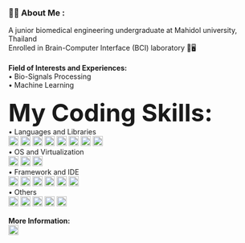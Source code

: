 ### :man_technologist: <b>About Me</b> :

A junior biomedical engineering undergraduate at Mahidol university, Thailand   <img src="https://github.com/linssen/country-flag-icons/blob/master/images/svg/tha.svg" width="15" height="10"/>
<br> Enrolled in Brain-Computer Interface (BCI) laboratory 🧠🖥
<br><br> <b>Field of Interests and Experiences:</b>
<br>• Bio-Signals Processing 
<br>• Machine Learning
<br><br>
<font size="20"><b>My Coding Skills:</b></font>
<br>• Languages and Libraries<br>
<img src="https://img.shields.io/badge/C-00599C?style=for-the-badge&logo=c&logoColor=white" height="20"/> <!--C-->
<img src="https://img.shields.io/badge/Python-FFD43B?style=for-the-badge&logo=python&logoColor=blue" height="20"/>
<img src="https://img.shields.io/badge/Numpy-777BB4?style=for-the-badge&logo=numpy&logoColor=white" height="20"/> <!--Numpy-->
<img src="https://img.shields.io/badge/Pandas-2C2D72?style=for-the-badge&logo=pandas&logoColor=whit" height="20"/> <!--Pandas-->
<img src="https://img.shields.io/badge/scikit_learn-ff59c7?style=for-the-badge&logo=scikit-learn&logoColor=white" height="20"/> <!--scikit-->
<img src="https://img.shields.io/badge/SciPy-654FF0?style=for-the-badge&logo=SciPy&logoColor=white" height="20"/> <!--Scipy-->
<img src="https://img.shields.io/badge/Matplotlib-A020F0.svg?style=for-the-badge&logo=Matplotlib&logoColor=black" height="20"/> <!--Matplotlib-->
<img src="https://img.shields.io/badge/MATLAB-FFA500.svg?style=for-the-badge&logo=MATLAB&logoColor=white" height="20"/> <!--Matplotlib-->
<br>• OS and Virtualization <br>
<img src="https://img.shields.io/badge/Linux-FCC624?style=for-the-badge&logo=linux&logoColor=blac" height="20"/> <!--LINUX-->
<img src="https://img.shields.io/badge/Windows-0078D6?style=for-the-badge&logo=windows&logoColor=white" height="20"/> <!--Windows-->
<img src="https://img.shields.io/badge/VirtualBox-21416b?style=for-the-badge&logo=VirtualBox&logoColor=white" height="20"/> <!--VirtualBox-->
<br>• Framework and IDE<br>
<img src="https://img.shields.io/badge/conda-342B029.svg?&style=for-the-badge&logo=anaconda&logoColor=white" height="20"/> <!--Conda-->
<img src="https://img.shields.io/badge/GitKraken-179287?style=for-the-badge&logo=GitKraken&logoColor=white" height="20"/> <!--GitKraken-->
<img src="https://img.shields.io/badge/Jupyter-F37626.svg?&style=for-the-badge&logo=Jupyter&logoColor=white" height="20"/> <!--Jupyter-->
<img src="https://img.shields.io/badge/Arduino_IDE-00979D?style=for-the-badge&logo=arduino&logoColor=white" height="20"/> <!--Arduino IDE-->
<img src="https://img.shields.io/badge/Colab-F9AB00?style=for-the-badge&logo=googlecolab&color=525252" height="20"/> <!--Google Colba-->
<img src="https://img.shields.io/badge/VSCode-0078D4?style=for-the-badge&logo=visual%20studio%20code&logoColor=white" height="20"/> <!--VSCode-->
<br>• Others<br>
<img src="https://img.shields.io/badge/MySQL-005C84?style=for-the-badge&logo=mysql&logoColor=white" height="20"/> <!--MySQL-->
<img src="https://img.shields.io/badge/Arduino-00979D?style=for-the-badge&logo=Arduino&logoColor=white" height="20"/> <!--Arduino-->
<img src="https://img.shields.io/badge/Raspberry%20Pi-A22846?style=for-the-badge&logo=Raspberry%20Pi&logoColor=white" height="20"/> <!--RasPi-->
<img src="https://img.shields.io/badge/GIT-E44C30?style=for-the-badge&logo=git&logoColor=white" height="20"/> <!--Git-->
<img src="https://img.shields.io/badge/powershell-5391FE?style=for-the-badge&logo=powershell&logoColor=white" height="20"/> <!--Powershell-->
<br><br> <b>More Information:</b> <br>
<a href="https://www.linkedin.com/in/vittavas-tan/"><img src="https://img.shields.io/badge/LinkedIn-0077B5?style=for-the-badge&logo=linkedin&logoColor=white" height="20"/> <!--LinkedIn-->
